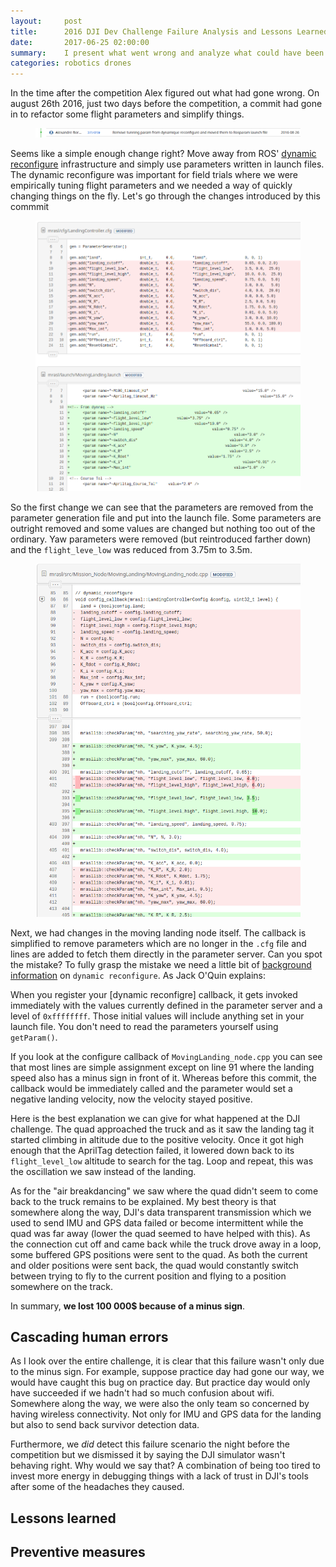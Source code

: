 ```yaml
---
layout:     post
title:      2016 DJI Dev Challenge Failure Analysis and Lessons Learned
date:       2017-06-25 02:00:00
summary:    I present what went wrong and analyze what could have been done better to prevent future catastrophes
categories: robotics drones
---
```

In the time after the competition Alex figured out what had gone wrong. On august 26th 2016, just two days before the competition, a commit had gone in to refactor some flight parameters and simplify things. 

<figure>
    <img src="/images/dji_final_commit.png" />
</figure>

Seems like a simple enough change right? Move away from ROS' [dynamic reconfigure](http://wiki.ros.org/dynamic_reconfigure) infrastructure and simply use parameters written in launch files. The dynamic reconfigure
was important for field trials where we were empirically tuning flight parameters and we needed a way of quickly changing things on the fly. Let's go through the changes introduced by this commmit

<figure>
    <img src="/images/dji_commit_change1.png"/>
</figure>

So the first change we can see that the parameters are removed from the parameter generation file and put into the launch file. Some parameters are outright removed and some values are changed but nothing too out of the ordinary. Yaw parameters were removed (but reintroduced farther down) and the `flight_leve_low` was reduced from 3.75m to 3.5m.

<figure>
    <img src="/images/dji_commit_change2.png"/>
</figure>

Next, we had changes in the moving landing node itself. The callback is simplified to remove parameters which are no longer in the `.cfg` file and lines are added to fetch them directly in the parameter server. Can you spot the mistake? To fully grasp the mistake we need a little bit of [background information](http://answers.ros.org/question/28327/dynamic-reconfigure-default-parameters/) on  `dynamic reconfigure`. As Jack O'Quin explains:

>
When you register your [dynamic reconfigre] callback, it gets invoked immediately with the values currently defined in the parameter server and a level of `0xffffffff`. Those initial values will include anything set in your launch file. You don't need to read the parameters yourself using `getParam()`.

If you look at the configure callback of `MovingLanding_node.cpp` you can see that most lines are simple assignment except on line 91 where the landing speed also has a minus sign in front of it. Whereas before this commit, the callback would be immediately called and the parameter would set a negative landing velocity, now the velocity stayed positive. 

Here is the best explanation we can give for what happened at the DJI challenge. The quad approached the truck and as it saw the landing tag it started climbing in altitude due to the positive velocity. Once it got high enough that the AprilTag detection failed, it lowered down back to its `flight_level_low` altitude to search for the tag. Loop and repeat, this was the oscillation we saw instead of the landing.

As for the "air breakdancing" we saw where the quad didn't seem to come back to the truck remains to be explained. My best theory is that somewhere along the way, DJI's data transparent transmission which we used to send IMU and GPS data failed or become intermittent while the quad was far away (lower the quad seemed to have helped with this). As the connection cut off and came back while the truck drove away in a loop, some buffered GPS positions were sent to the quad. As both the current and older positions were sent back, the quad would constantly switch between trying to fly to the current position and flying to a position somewhere on the track.

In summary, **we lost 100 000$ because of a minus sign**.

## Cascading human errors

As I look over the entire challenge, it is clear that this failure wasn't only due to the minus sign. For example, suppose practice day had gone our way, we would have caught this bug on practice day. But practice day would only have succeeded if we hadn't had so much confusion about wifi. Somewhere along the way, we were also the only team
so concerned by having wireless connectivity. Not only for IMU and GPS data for the landing but also to send back survivor detection data.

Furthermore, we *did* detect this failure scenario the night before the competition but we dismissed it by saying the DJI simulator wasn't behaving right. Why would we say that? A combination of being too tired to invest more energy in debugging things with a lack of trust in DJI's tools after some of the headaches they caused.

## Lessons learned

## Preventive measures